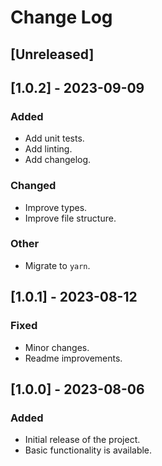 # Change Log

## [Unreleased]

## [1.0.2] - 2023-09-09

### Added

- Add unit tests.
- Add linting.
- Add changelog.

### Changed

- Improve types.
- Improve file structure.

### Other
- Migrate to `yarn`.

## [1.0.1] - 2023-08-12

### Fixed

- Minor changes.
- Readme improvements.

## [1.0.0] - 2023-08-06

### Added

- Initial release of the project.
- Basic functionality is available.
